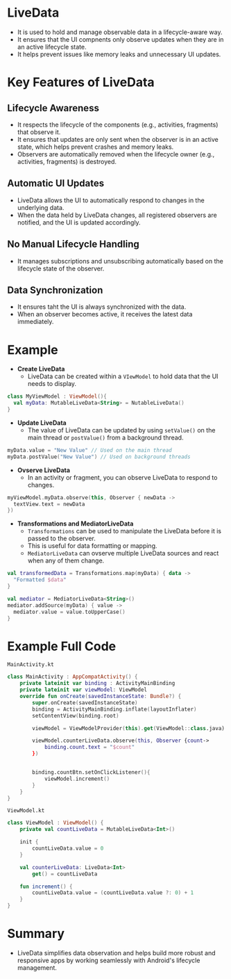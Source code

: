 # LiveData
- It is used to hold and manage observable data in a lifecycle-aware way.
- It ensures that the UI compnents only observe updates when they are in an active lifecycle state.
- It helps prevent issues like memory leaks and unnecessary UI updates.

# Key Features of LiveData
## Lifecycle Awareness
- It respects the lifecycle of the components (e.g., activities, fragments) that observe it.
- It ensures that updates are only sent when the observer is in an active state, which helps prevent crashes and memory leaks.
- Observers are automatically removed when the lifecycle owner (e.g., activities, fragments) is destroyed.

## Automatic UI Updates
- LiveData allows the UI to automatically respond to changes in the underlying data.
- When the data held by LiveData changes, all registered observers are notified, and the UI is updated accordingly.

## No Manual Lifecycle Handling
- It manages subscriptions and unsubscribing automatically based on the lifecycle state of the observer.

## Data Synchronization
- It ensures taht the UI is always synchronized with the data.
- When an observer becomes active, it receives the latest data immediately.

# Example
- **Create LiveData**
  - LiveData can be created within a `VIewModel` to hold data that the UI needs to display.
```kt
class MyViewModel : ViewModel(){
  val myData: MutableLiveData<String> = NutableLiveData()
}
```

- **Update LiveData**
  - The value of LiveData can be updated by using `setValue()` on the main thread or `postValue()` from a background thread.
```kt
myData.value = "New Value" // Used on the main thread
myData.postValue("New Value") // Used on background threads
```

- **Ovserve LiveData**
  - In an activity or fragment, you can observe LiveData to respond to changes.
```kt
myViewModel.myData.observe(this, Observer { newData ->
  textView.text = newData
})
```

- **Transformations and MediatorLiveData**
  - `Transformations` can be used to manipulate the LiveData before it is passed to the observer.
  - This is useful for data formatting or mapping.
  - `MediatorLiveData` can ovserve multiple LiveData sources and react when any of them change.
```kt
val transformedData = Transformations.map(myData) { data ->
  "Formatted $data"
}
```
```kt
val mediator = MediatorLiveData<String>()
mediator.addSource(myData) { value ->
  mediator.value = value.toUpperCase()
}
```

# Example Full Code
`MainActivity.kt`
```kt
class MainActivity : AppCompatActivity() {
    private lateinit var binding : ActivityMainBinding
    private lateinit var viewModel: ViewModel
    override fun onCreate(savedInstanceState: Bundle?) {
        super.onCreate(savedInstanceState)
        binding = ActivityMainBinding.inflate(layoutInflater)
        setContentView(binding.root)

        viewModel = ViewModelProvider(this).get(ViewModel::class.java)

        viewModel.counterLiveData.observe(this, Observer {count->
            binding.count.text = "$count"
        })


        binding.countBtn.setOnClickListener(){
            viewModel.increment()
        }
    }
}
```

`ViewModel.kt`
```kt
class ViewModel : ViewModel() {
    private val countLiveData = MutableLiveData<Int>()

    init {
        countLiveData.value = 0
    }

    val counterLiveData: LiveData<Int>
        get() = countLiveData

    fun increment() {
        countLiveData.value = (countLiveData.value ?: 0) + 1
    }
}
```

# Summary
- LiveData simplifies data observation and helps build more robust and responsive apps by working seamlessly with Android's lifecycle management.
